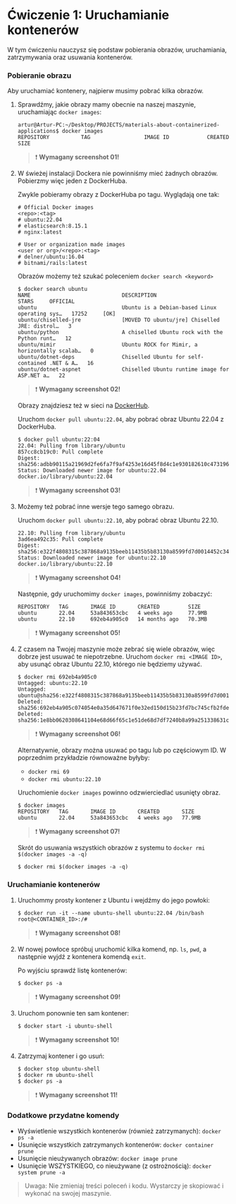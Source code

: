 # Ćwiczenie 1: Uruchamianie kontenerów

W tym ćwiczeniu nauczysz się podstaw pobierania obrazów, uruchamiania, zatrzymywania oraz usuwania kontenerów.

### Pobieranie obrazu

Aby uruchamiać kontenery, najpierw musimy pobrać kilka obrazów.

1. Sprawdźmy, jakie obrazy mamy obecnie na naszej maszynie, uruchamiając `docker images`:

    ```
    artur@Artur-PC:~/Desktop/PROJECTS/materials-about-containerized-applications$ docker images
    REPOSITORY          TAG                 IMAGE ID            CREATED             SIZE
    ```
    >:exclamation: **Wymagany screenshot 01!**

2. W świeżej instalacji Dockera nie powinniśmy mieć żadnych obrazów. Pobierzmy więc jeden z DockerHuba.

    Zwykle pobieramy obrazy z DockerHuba po tagu. Wyglądają one tak:

    ```
    # Official Docker images
    <repo>:<tag>
    # ubuntu:22.04
    # elasticsearch:8.15.1
    # nginx:latest

    # User or organization made images
    <user or org>/<repo>:<tag>
    # delner/ubuntu:16.04
    # bitnami/rails:latest
    ```

    Obrazów możemy też szukać poleceniem `docker search <keyword>`

    ```
    $ docker search ubuntu
    NAME                             DESCRIPTION                                     STARS     OFFICIAL
    ubuntu                           Ubuntu is a Debian-based Linux operating sys…   17252     [OK]
    ubuntu/chiselled-jre             [MOVED TO ubuntu/jre] Chiselled JRE: distrol…   3         
    ubuntu/python                    A chiselled Ubuntu rock with the Python runt…   12        
    ubuntu/mimir                     Ubuntu ROCK for Mimir, a horizontally scalab…   0         
    ubuntu/dotnet-deps               Chiselled Ubuntu for self-contained .NET & A…   16        
    ubuntu/dotnet-aspnet             Chiselled Ubuntu runtime image for ASP.NET a…   22        
    ```
    >:exclamation: **Wymagany screenshot 02!**

    Obrazy znajdziesz też w sieci na [DockerHub](https://hub.docker.com/).

    Uruchom `docker pull ubuntu:22.04`, aby pobrać obraz Ubuntu 22.04 z DockerHuba.

    ```
    $ docker pull ubuntu:22:04
    22.04: Pulling from library/ubuntu
    857cc8cb19c0: Pull complete 
    Digest: sha256:adbb90115a21969d2fe6fa7f9af4253e16d45f8d4c1e930182610c4731962658
    Status: Downloaded newer image for ubuntu:22.04
    docker.io/library/ubuntu:22.04
    ```  
    >:exclamation: **Wymagany screenshot 03!**

3. Możemy też pobrać inne wersje tego samego obrazu.

    Uruchom `docker pull ubuntu:22.10`, aby pobrać obraz Ubuntu 22.10.

    ```
    22.10: Pulling from library/ubuntu
    3ad6ea492c35: Pull complete 
    Digest: sha256:e322f4808315c387868a9135beeb11435b5b83130a8599fd7d0014452c34f489
    Status: Downloaded newer image for ubuntu:22.10
    docker.io/library/ubuntu:22.10
    ```
    >:exclamation: **Wymagany screenshot 04!**
    
    Następnie, gdy uruchomimy `docker images`, powinniśmy zobaczyć:

    ```
    REPOSITORY   TAG       IMAGE ID       CREATED         SIZE
    ubuntu       22.04     53a843653cbc   4 weeks ago     77.9MB
    ubuntu       22.10     692eb4a905c0   14 months ago   70.3MB
    ```
    >:exclamation: **Wymagany screenshot 05!**

4.  Z czasem na Twojej maszynie może zebrać się wiele obrazów, więc dobrze jest usuwać te niepotrzebne.
    Uruchom `docker rmi <IMAGE ID>`, aby usunąć obraz Ubuntu 22.10, którego nie będziemy używać.

    ```
    $ docker rmi 692eb4a905c0
    Untagged: ubuntu:22.10
    Untagged: ubuntu@sha256:e322f4808315c387868a9135beeb11435b5b83130a8599fd7d0014452c34f489
    Deleted: sha256:692eb4a905c074054e0a35d647671f0e32ed150d15b23fd7bc745cfb2fdeddbd
    Deleted: sha256:1e8bb0620308641104e68d66f65c1e51de68d7df7240b8a99a251338631c6911
    ```
    >:exclamation: **Wymagany screenshot 06!**

    Alternatywnie, obrazy można usuwać po tagu lub po częściowym ID. W poprzednim przykładzie równoważne byłyby:
     - `docker rmi 69`
     - `docker rmi ubuntu:22.10`

    Uruchomienie `docker images` powinno odzwierciedlać usunięty obraz.

    ```
    $ docker images
    REPOSITORY   TAG       IMAGE ID       CREATED       SIZE
    ubuntu       22.04     53a843653cbc   4 weeks ago   77.9MB
    ```
    >:exclamation: **Wymagany screenshot 07!**

    Skrót do usuwania wszystkich obrazów z systemu to `docker rmi $(docker images -a -q)`
    ```
    $ docker rmi $(docker images -a -q)
    ```

### Uruchamianie kontenerów

1. Uruchommy prosty kontener z Ubuntu i wejdźmy do jego powłoki:

    ```
    $ docker run -it --name ubuntu-shell ubuntu:22.04 /bin/bash
    root@<CONTAINER_ID>:/#
    ```
    >:exclamation: **Wymagany screenshot 08!**

2. W nowej powłoce spróbuj uruchomić kilka komend, np. `ls`, `pwd`, a następnie wyjdź z kontenera komendą `exit`.

    Po wyjściu sprawdź listę kontenerów:

    ```
    $ docker ps -a
    ```
    >:exclamation: **Wymagany screenshot 09!**

3. Uruchom ponownie ten sam kontener:

    ```
    $ docker start -i ubuntu-shell
    ```
    >:exclamation: **Wymagany screenshot 10!**

4. Zatrzymaj kontener i go usuń:

    ```
    $ docker stop ubuntu-shell
    $ docker rm ubuntu-shell
    $ docker ps -a
    ```
    >:exclamation: **Wymagany screenshot 11!**

### Dodatkowe przydatne komendy

- Wyświetlenie wszystkich kontenerów (również zatrzymanych): `docker ps -a`
- Usunięcie wszystkich zatrzymanych kontenerów: `docker container prune`
- Usunięcie nieużywanych obrazów: `docker image prune`
- Usunięcie WSZYSTKIEGO, co nieużywane (z ostrożnością): `docker system prune -a`

> Uwaga: Nie zmieniaj treści poleceń i kodu. Wystarczy je skopiować i wykonać na swojej maszynie.
